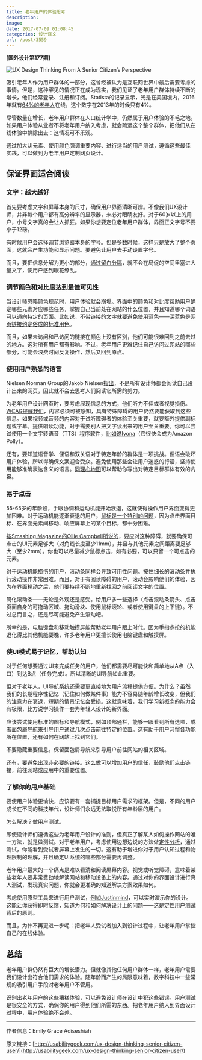 ```yaml
---
title: 老年用户的体验思考
description: 
image: 
date: 2017-07-09 01:08:45
categories: 设计译文
url: /post/3559
---
```


**[国外设计第177期]**

![UX Design Thinking From A Senior Citizen’s Perspective](https://storageapi.fleek.co/0a3a8890-e65e-47ce-93d7-0442b9209d38-bucket/blog/posts/2017-07/07-08/ux-design-senior-user.jpg)

吸引老年人作为用户群体的一部分，这曾经被认为是互联网世界中最后需要考虑的事情。但是，这种罕见的情况正在成为现实，我们见证了老年用户群体持续不断的增长，他们经常登录、注册和订阅。Statista的记录显示，光是在美国境内，2016年就有[64%的老年人](https://www.statista.com/statistics/266587/percentage-of-internet-users-by-age-groups-in-the-us/)在线，这个数字在2013年的时候只有4%。

尽管数量在增长，老年用户群体在人口统计学中，仍然属于用户体验的不毛之地。如果用户体验从业者不将老年用户纳入考虑，就会疏远这个整个群体，把他们从在线体验中排除出去：这情况可不乐观。

通过加大UI元素、使用颜色强调重要内容、进行适当的用户测试，遵循这些最佳实践，可以做到为老年用户定制网页设计。

## 保证界面适合阅读

### 文字：越大越好

首先要考虑文字和屏幕本身的尺寸，确保用户界面清晰可辨。不像我们UX设计师，并非每个用户都有高分辨率的显示器，未必对眼睛友好。对于60岁以上的用户，小号文字真的会让人抓狂。如果你想要定位老年用户群体，界面正文字号不要小于12磅。

有时候用户会选择调节浏览器本身的字号。但是多数时候，这样只是放大了整个页面，这就会产生功能和显示问题。要避免让用户去手动设置字号。

而且，要把信息分解为更小的部分，[通过留白分隔](https://www.justinmind.com/blog/minimalism-in-interactive-design-dreaming-of-a-white-space-xmas/?utm_source=UsabilityGeekSeniorWebUsersWhitespacepost&utm_medium=UgWebUsersWhitespace)，就不会在局促的空间里塞进大量文字，使用户感到眼花缭乱。

### 调节颜色和对比度达到最佳可见性

当设计师忽略[颜色规范时](http://usabilitygeek.com/traffic-lights-ux-smart-color/)，用户体验就会崩塌。界面中的颜色和对比度帮助用户确定哪些元素对应哪些任务，掌握自己当前处在网站的什么位置，并且知道哪个词语可以通向特定的页面。比如说，不带链接的文字就要避免使用蓝色——深蓝色是[网页链接约定俗成的标准用色](http://usabilitygeek.com/hyperlink-usability-guidelines-usable-links)。

而且，如果未访问和已访问的链接在颜色上没有区别，他们可能很难回到之前去过的地方。这对所有用户都有影响。不过，老年用户更难记住自己访问过网站的哪些部分，可能会浪费时间反复操作，然后又回到原点。

### 使用用户熟悉的语言

Nielsen Norman Group的Jakob Nielsen[指出](https://www.nngroup.com/articles/usability-for-senior-citizens/)，不是所有设计师都会阅读自己设计出来的网页，因此就不会去思考人们阅读它所需的努力。

为老年用户设计网页时，要考虑展现信息的方式，他们听力不佳或者视觉损伤。[WCAG提醒我们](https://www.w3.org/)，内容必须可被感知，具有特殊障碍的用户仍然要能获取到这些信息。如果视频或音频的内容对于试听障碍者的体验至关重要，就要额外提供副标题或字幕。提供朗读功能，对于需要别人把文字读出来的用户至关重要。你可以尝试使用一个文字转语音（TTS）程序软件，[比如说Ivona](https://www.ivona.com/)（它很快会成为Amazon Polly）。

还有，要知道语音学、俚语和双关语对于特定年龄的群体是一项挑战。俚语会破坏用户体验，所以得确保文案迎合受众。避免使用那些会让用户迷惑的行话，坚持使用能够准确表达含义的语言。[同理心地图](https://www.dorisandbertie.com/goodcopybadcopy/2017/01/20/empathy-mapping-get-inside-head-reader)可以帮助你写出对特定目标群体有效的内容。

### 易于点击

55-65岁的年龄段，手眼协调和运动机能开始衰退，这就使得操作用户界面变得更加困难。对于运动机能逐渐衰退的用户，[鼠标是一个特别的问题](http://webaim.org/articles/motor/motordisabilities)，因为点击界面目标、在界面元素间移动、响应屏幕上的某个目标，都十分困难。

[按Smashing Magazine的Ollie Campbell所说的](https://www.smashingmagazine.com/2015/02/designing-digital-technology-for-the-elderly/)，要应对这种障碍，就要确保可点击的UI元素足够大（对角线长度至少11mm），并且与其他元素之间距离要足够大（至少2mm）。你也可以尽量减少鼠标点击，如有必要，可以只留一个可点击的元素。

对于运动机能损伤的用户，滚动条同样会导致可用性问题。按住细长的滚动条并执行滚动操作非常困难。而且，对于有阅读障碍的用户，滚动会影响他们的体验，因为在界面移动之后，他们要持续不断地重新找回之前阅读文字的位置。

简化滚动条——无论是外观还是感受。给用户多一些选择（点击滚动条箭头、点击页面自身的可拖动区域、拖动滑块、使用鼠标滚轮、或者使用键盘的上下键）。不过总而言之，还是尽可能避免产生滚动吧。

所幸的是，电脑键盘和移动触摸屏能帮助老年用户跟上时代。因为手指点按的机能退化得比其他机能要晚，许多老年用户更擅长使用电脑键盘和触摸屏。

### 使UI模式易于记忆，帮助认知

对于任何想要通过UI来完成任务的用户，他们都需要尽可能快和简单地从A点（入口）到达B点（任务完成）。所以清晰的UI导航如此重要。

但对于老年人，UI导航系统还需要更直接地为用户流程提供方便。为什么？虽然我们的长期程序性记忆（记住如何做某件事）能力不容易随年龄增长改变，但我们的注意力在衰退，短期的情景记忆会受损。这就意味着，我们学习新概念的能力会有极限，比方说学习操作一套为年轻人设计的新界面。

应该尝试使用标准的图标和导航模式，例如顶部通栏，能够一眼看到所有选项，或者[面包屑导航来引导用户](http://usabilitygeek.com/12-effective-guidelines-for-breadcrumb-usability-and-seo/)通过几次点击前往特定的位置。这有助于用户习惯各功能所在位置，还有如何在网站上找到它们。

不要隐藏重要信息。保留面包屑导航来引导用户前往网站的相关区域。

还有，要避免出现非必要的链接。这么做可以增加用户的信任，鼓励他们点击链接，前往网站或应用中的重要位置。

### 了解你的用户基础

要使用户体验更愉快，应该要有一套捕捉目标用户需求的框架。但是，不同的用户成长在不同的科技年代，设计师们永远无法取悦所有年龄层的用户。

怎么解决？做用户测试。

即使设计师们遵循这些为老年用户设计的准则，但真正了解某人如何操作网站的唯一方法，就是做测试。对于老年用户，考虑使用边想边说的方法做[定性分析](http://usabilitygeek.com/benefits-of-merging-quantitative-and-qualitative-data-in-ux-studies/)，通过测试，你能看到受试者屏幕上发生的一切。这有助于增进你对于用户认知过程和物理限制的理解，并且确定UI系统的哪些部分需要再调整。

老年用户最大的一个痛点是难以看清和阅读屏幕内容。视觉或听觉障碍，意味着某些老年人要非常费劲地解读网站和移动设备上的内容。通过对你的界面设计进行真人测试，发现真实问题，你就会更准确的知道解决方案效果如何。

考虑使用原型工具来进行用户测试，[例如Justinmind](https://www.justinmind.com/)，可以实时演示你的设计。这能让你获得即时反馈，知道为何和如何解决设计上的问题——这是定性用户测试背后的原则。

而且，为什不再更进一步呢：把老年人受试者加入到设计过程中，让老年用户掌控自己的在线体验。

## 总结

老年用户群仍然有巨大的增长潜力。但就像其他任何用户群体一样，老年用户需要我们设计出符合他们需求的体验。随年龄而产生的局限意味着，数字科技中一些常规的吸引用户手段对老年用户不管用。

识别出老年用户的这些糟糕体验，可以避免设计师在设计中犯这些错误。用户测试是很安全的方式，确保你的用户得到他们所需的东西。把老年用户纳入到界面设计过程中，用户体验绝不会差。

---

作者信息：Emily Grace Adiseshiah

原文链接：[http://usabilitygeek.com/ux-design-thinking-senior-citizen-user/](http://usabilitygeek.com/ux-design-thinking-senior-citizen-user/)